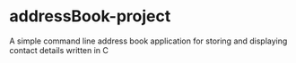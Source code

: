 # addressBook-project
A simple command line address book application for storing and displaying contact details written in C
